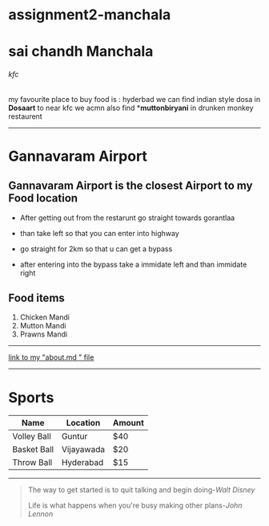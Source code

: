 # assignment2-manchala
# sai chandh Manchala
 ###### kfc
 my favourite  place to buy food is : hyderbad
 we can find indian style dosa in **Dosaart** to near kfc
 we acmn also find ***muttonbiryani** in  drunken monkey restaurent



 --------------------------------------------------------------

# Gannavaram Airport
## Gannavaram Airport is the closest Airport to my Food location

   - After getting out from the restarunt go straight towards gorantlaa

   - than take left so that you can enter into highway

   - go straight for 2km so that u can get a bypass

   - after entering into the bypass take a immidate left and than immidate right


   ## Food items

1. Chicken Mandi
2. Mutton Mandi
3. Prawns Mandi

---------------------------------------------------------------------

[link to my "about.md " file](https://github.com/chandu-manchala/assignment2-manchala/blob/main/AboutMe.md)


--------------------------------------------------------------------

# Sports

| Name   | Location   | Amount   |
|--------|------------|----------|
| Volley Ball   |Guntur   | $40   |
| Basket Ball   | Vijayawada   | $20   |
| Throw Ball   | Hyderabad   |$15   |

-------------------------------------------------------------------

>The way to get started is to quit talking and begin doing-*Walt Disney*
>
>Life is what happens when you're busy making other plans-*John Lennon*